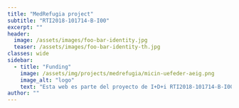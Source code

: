 ```yaml
---
title: "MedRefugia project"
subtitle: "RTI2018-101714-B-I00"
excerpt: ""
header:
  image: /assets/images/foo-bar-identity.jpg
  teaser: /assets/images/foo-bar-identity-th.jpg
classes: wide
sidebar:
  - title: "Funding"
    image: /assets/img/projects/medrefugia/micin-uefeder-aeig.png
    image_alt: "logo"
    text: "Esta web es parte del proyecto de I+D+i RTI2018-101714-B-I00 financiada por MCIN/ AEI/10.13039/501100011033/ y FEDER “Una manera de hacer Europa."
author: ""
---
```


